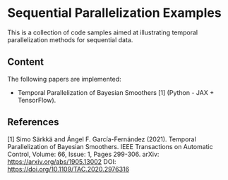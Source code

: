 # Sequential Parallelization Examples
This is a collection of code samples aimed at illustrating temporal parallelization methods for sequential data.

## Content
The following papers are implemented:
- Temporal Parallelization of Bayesian Smoothers [1] (Python - JAX + TensorFlow).

## References
[1] Simo Särkkä and Ángel F. García-Fernández (2021). Temporal Parallelization of Bayesian Smoothers. IEEE Transactions on Automatic Control, Volume: 66, Issue: 1, Pages 299-306. arXiv: https://arxiv.org/abs/1905.13002 DOI: https://doi.org/10.1109/TAC.2020.2976316

